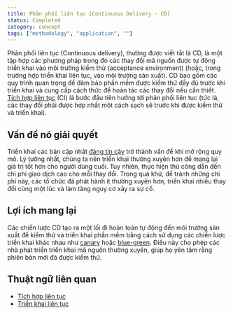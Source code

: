```yaml
---
title: Phân phối liên tục (Continuous Delivery - CD)
status: Completed
category: concept
tags: ["methodology", "application", ""]
---
```


Phân phối liên tục (Continuous delivery), thường được viết tắt là CD, là một tập hợp các phương pháp
trong đó các thay đổi mã nguồn được tự động triển khai vào môi trường kiểm thử (acceptance environment)
(hoặc, trong trường hợp triển khai liên tục, vào môi trường sản xuất).
CD bao gồm các quy trình quan trọng để đảm bảo phần mềm được kiểm thử đầy đủ
trước khi triển khai và cung cấp cách thức để hoàn tác các thay đổi nếu cần thiết.
[Tích hợp liên tục](/continuous-integration/) (CI) là bước đầu tiên hướng tới
phân phối liên tục (tức là, các thay đổi phải được hợp nhất một cách sạch sẽ trước khi được kiểm thử và
triển khai).

## Vấn đề nó giải quyết

Triển khai các bản cập nhật [đáng tin cậy](/reliability/) trở thành vấn đề khi mở rộng quy mô.
Lý tưởng nhất, chúng ta nên triển khai thường xuyên hơn để mang lại giá trị tốt hơn cho người dùng cuối.
Tuy nhiên, thực hiện thủ công dẫn đến chi phí giao dịch cao cho mỗi thay đổi.
Trong quá khứ, để tránh những chi phí này, các tổ chức đã phát hành ít thường xuyên hơn,
triển khai nhiều thay đổi cùng một lúc và làm tăng nguy cơ xảy ra sự cố.

## Lợi ích mang lại

Các chiến lược CD tạo ra một lối đi hoàn toàn tự động đến môi trường sản xuất
để kiểm thử và triển khai phần mềm bằng cách sử dụng các chiến lược triển khai khác nhau
như [canary](/canary-deployment/) hoặc [blue-green](/blue-green-deployment/).
Điều này cho phép các nhà phát triển triển khai mã nguồn thường xuyên, giúp họ yên tâm rằng phiên bản mới đã được kiểm thử.

## Thuật ngữ liên quan

* [Tích hợp liên tục](/continuous-integration/)
* [Triển khai liên tục](/continuous-deployment/)
